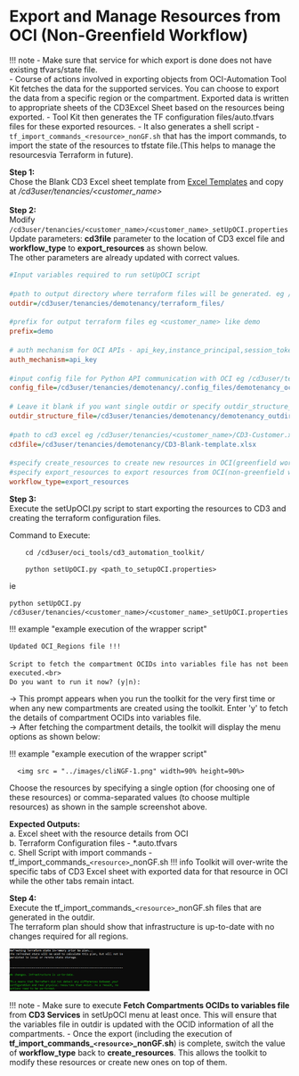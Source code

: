 # Export and Manage Resources from OCI (Non-Greenfield Workflow)

!!! note
    - Make sure that service for which export is done does not have existing tfvars/state file.<br>
    - Course of actions involved in exporting objects from OCI-Automation Tool Kit fetches the data for the supported services. You can choose to export the data from a specific region or the compartment. Exported data is written to appropriate sheets of the CD3Excel   Sheet      based on the resources being exported.
    - Tool Kit then generates the TF configuration files/auto.tfvars files for these exported resources. 
    - It also generates a shell script - ```tf_import_commands_<resource>_nonGF.sh``` that has the import commands, to import the state of the resources to tfstate file.(This helps to manage the resourcesvia        Terraform in future). 


**Step 1:** 
<br>Chose the Blank CD3 Excel sheet template from [Excel Templates](excel-templates.md)
 and copy at _/cd3user/tenancies/<customer_name\>_<br><br>
**Step 2:** 
<br>Modify ```/cd3user/tenancies/<customer_name>/<customer_name>_setUpOCI.properties``` 
<br>Update parameters: **cd3file** parameter to the location of CD3 excel file and **workflow_type** to **export_resources**  as shown below.
<br> The other parameters are already updated with correct values.
```ini
#Input variables required to run setUpOCI script

#path to output directory where terraform files will be generated. eg /cd3user/tenancies/<customer_name>/terraform_files
outdir=/cd3user/tenancies/demotenancy/terraform_files/

#prefix for output terraform files eg <customer_name> like demo
prefix=demo

# auth mechanism for OCI APIs - api_key,instance_principal,session_token
auth_mechanism=api_key

#input config file for Python API communication with OCI eg /cd3user/tenancies/<customer_name>/.config_files/<customer_name>_config;
config_file=/cd3user/tenancies/demotenancy/.config_files/demotenancy_oci_config

# Leave it blank if you want single outdir or specify outdir_structure_file.properties containing directory structure for OCI services.
outdir_structure_file=/cd3user/tenancies/demotenancy/demotenancy_outdir_structure_file.properties

#path to cd3 excel eg /cd3user/tenancies/<customer_name>/CD3-Customer.xlsx
cd3file=/cd3user/tenancies/demotenancy/CD3-Blank-template.xlsx

#specify create_resources to create new resources in OCI(greenfield workflow)
#specify export_resources to export resources from OCI(non-greenfield workflow)
workflow_type=export_resources
```
  
**Step 3:** 
<br>Execute the setUpOCI.py script to start exporting the resources to CD3 and creating the terraform configuration files.

Command to Execute:
```
    cd /cd3user/oci_tools/cd3_automation_toolkit/
```
```
    python setUpOCI.py <path_to_setupOCI.properties>
```  
ie
```
python setUpOCI.py /cd3user/tenancies/<customer_name>/<customer_name>_setUpOCI.properties
```

!!! example  "example execution of the wrapper script"

    Updated OCI_Regions file !!!

    Script to fetch the compartment OCIDs into variables file has not been executed.<br>
    Do you want to run it now? (y|n):

→ This prompt appears when you run the toolkit for the very first time or when any new compartments are created using the toolkit. Enter 'y' to fetch the details of compartment OCIDs into variables file.
<br>→ After fetching the compartment details, the toolkit will display the menu options as shown below:


!!! example  "example execution of the wrapper script"

      <img src = "../images/cliNGF-1.png" width=90% height=90%>


Choose the resources by specifying a single option (for choosing one of these resources) or comma-separated values (to choose multiple resources) as shown in the sample screenshot above.
  

**Expected Outputs:**
<br>a. Excel sheet with the resource details from OCI  
b. Terraform Configuration files - *.auto.tfvars  
c. Shell Script with import commands - tf_import_commands_`<resource>`_nonGF.sh 
!!! info 
    Toolkit will over-write the specific tabs of CD3 Excel sheet with exported data for that resource in OCI while the other tabs remain intact.

**Step 4:** 
<br>Execute the tf_import_commands_`<resource>`_nonGF.sh files that are generated in the outdir.
<br>The terraform plan should show that infrastructure is up-to-date with no changes required for all regions.
  
<img src = "../images/cliNGF-2.png" width =50% height=50%>

!!! note
    - Make sure to execute **Fetch Compartments OCIDs to variables file** from **CD3 Services** in setUpOCI menu at least once. This will ensure that the variables file in outdir is updated with the OCID information of all the compartments.
    - Once the export (including the execution of **tf_import_commands_`<resource>`_nonGF.sh**) is complete, switch the value of **workflow_type** back to **create_resources**. This allows the toolkit to modify these resources or create new ones on top of them.

